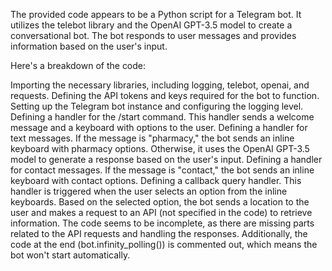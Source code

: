 The provided code appears to be a Python script for a Telegram bot. It utilizes the telebot library and the OpenAI GPT-3.5 model to create a conversational bot. The bot responds to user messages and provides information based on the user's input.

Here's a breakdown of the code:

Importing the necessary libraries, including logging, telebot, openai, and requests.
Defining the API tokens and keys required for the bot to function.
Setting up the Telegram bot instance and configuring the logging level.
Defining a handler for the /start command. This handler sends a welcome message and a keyboard with options to the user.
Defining a handler for text messages. If the message is "pharmacy," the bot sends an inline keyboard with pharmacy options. Otherwise, it uses the OpenAI GPT-3.5 model to generate a response based on the user's input.
Defining a handler for contact messages. If the message is "contact," the bot sends an inline keyboard with contact options.
Defining a callback query handler. This handler is triggered when the user selects an option from the inline keyboards. Based on the selected option, the bot sends a location to the user and makes a request to an API (not specified in the code) to retrieve information.
The code seems to be incomplete, as there are missing parts related to the API requests and handling the responses. Additionally, the code at the end (bot.infinity_polling()) is commented out, which means the bot won't start automatically.
